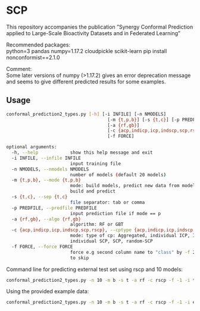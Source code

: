 # SCP
This repository accompanies the publication ”Synergy Conformal Prediction applied to Large-Scale Bioactivity Datasets and in Federated Learning”

Recommended packages:  
python=3 pandas numpy=1.17.2 cloudpickle scikit-learn
pip install nonconformist==2.1.0

Comment:  
Some later versions of numpy (>1.17.2) gives an error deprecation message and seems to give different predicted results for some examples.


## Usage
```bash
conformal_prediction2_types.py [-h] [-i INFILE] [-n NMODELS]
                                      [-m {t,p,b}] [-s {t,c}] [-p PREDFILE]
                                      [-a {rf,gb}]
                                      [-c {acp,indicp,icp,indscp,scp,rscp}]
                                      [-f FORCE]

optional arguments:
  -h, --help            show this help message and exit
  -i INFILE, --infile INFILE
                        input training file
  -n NMODELS, --nmodels NMODELS
                        number of models (default 20 models)
  -m {t,p,b}, --mode {t,p,b}
                        mode: build models, predict new data from models, both
                        build and predict
  -s {t,c}, --sep {t,c}
                        file separator: tab or comma
  -p PREDFILE, --predfile PREDFILE
                        input prediction file if mode == p
  -a {rf,gb}, --algo {rf,gb}
                        algorithm: RF or GBT
  -c {acp,indicp,icp,indscp,scp,rscp}, --cptype {acp,indicp,icp,indscp,scp,rscp}
                        mode: type of cp: Aggregated, individual ICP, ICP,
                        individual SCP, SCP, random-SCP
  -f FORCE, --force FORCE
                        force e.g second column name to "class" by -f 2, f < 0
                        to skip
```

Command line for predicting external test set using rscp and 10 models:
```bash
conformal_prediction2_types.py -n 10 -m b -s t -a rf -c rscp -f -1 -i trainfile -p testfile 
```
Using the provided example data:
```bash
conformal_prediction2_types.py -n 10 -m b -s t -a rf -c rscp -f -1 -i example_data_train.txt -p example_data_test.txt
```